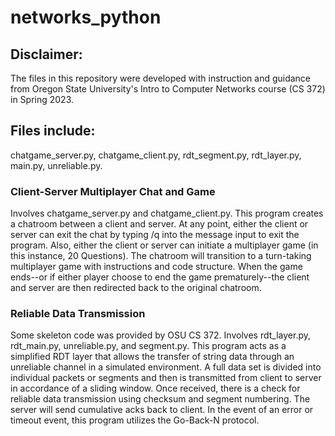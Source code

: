 # networks_python

## Disclaimer:
The files in this repository were developed with instruction and guidance from Oregon State University's Intro to Computer Networks course (CS 372) in Spring 2023.

## Files include:
chatgame_server.py,
chatgame_client.py,
rdt_segment.py,
rdt_layer.py,
main.py,
unreliable.py.

### Client-Server Multiplayer Chat and Game
Involves chatgame_server.py and chatgame_client.py. This program creates a chatroom between a client and server. At any point, either the client or server can exit the chat by typing /q into the message input to exit the program.
Also, either the client or server can initiate a multiplayer game (in this instance, 20 Questions). The chatroom will transition to a turn-taking multiplayer game with instructions and code structure. 
When the game ends--or if either player choose to end the game prematurely--the client and server are then redirected back to the original chatroom.



### Reliable Data Transmission
Some skeleton code was provided by OSU CS 372. Involves rdt_layer.py, rdt_main.py, unreliable.py, and segment.py. This program acts as a simplified RDT layer that allows the transfer of string data through an unreliable channel in a simulated environment. 
A full data set is divided into individual packets or segments and then is transmitted from client to server in accordance of a sliding window. 
Once received, there is a check for reliable data transmission using checksum and segment numbering. The server will send cumulative acks back to client. 
In the event of an error or timeout event, this program utilizes the Go-Back-N protocol. 


